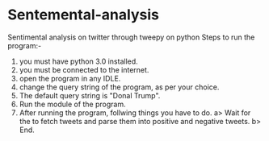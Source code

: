 # Sentemental-analysis
Sentimental analysis on twitter through tweepy on python
Steps to run the program:-
1. you must have python 3.0 installed.
2. you must be connected to the internet.
3. open the program in any IDLE.
4. change the query string of the program, as per your choice.
5. The default query string is "Donal Trump".
6. Run the module of the program.
7. After running the program, follwing things you have to do.
a> Wait for the to fetch tweets and parse them into positive and negative tweets.
b> End.

